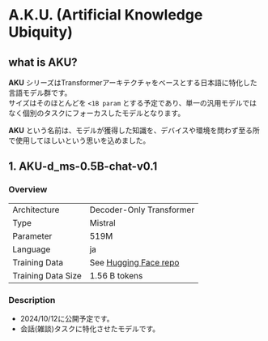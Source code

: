 # A.K.U. (Artificial Knowledge Ubiquity)
## what is AKU?
**AKU** シリーズはTransformerアーキテクチャをベースとする日本語に特化した言語モデル群です。\
サイズはそのほとんどを `<1B param` とする予定であり、単一の汎用モデルではなく個別のタスクにフォーカスしたモデルとなります。

**AKU** という名前は、モデルが獲得した知識を、デバイスや環境を問わず至る所で使用してほしいという思いを込めました。

## 1. AKU-d_ms-0.5B-chat-v0.1
### Overview
|                    |                                                                                                   |
| ------------------ | ------------------------------------------------------------------------------------------------- |
| Architecture       | Decoder-Only Transformer                                                                          |
| Type               | Mistral                                                                                           |
| Parameter          | 519M                                                                                              |
| Language           | ja                                                                                                |
| Training Data      | See [Hugging Face repo](https://huggingface.co/datasets/YukiTomita-CC/AKU-d_ms-0.5B-v0.1_dataset) |
| Training Data Size | 1.56 B tokens                                                                                     |

### Description
- 2024/10/12に公開予定です。
- 会話(雑談)タスクに特化させたモデルです。
